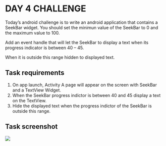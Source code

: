 # DAY 4 CHALLENGE
Today’s android challenge is to write an android application that contains a SeekBar widget. You should set the minimun value of the SeekBar to 0 and the maximum value to 100.

Add an event handle that will let the SeekBar to display a text when its progress indicator is between 40 – 45.

When it is outside this range hidden to displayed text.

## Task requirements
1. On app launch, Activity A page will appear on the screen with SeekBar and a TextView Widget.
2. When the SeekBar progress indictor is between 40 and 45 display a text on the TextView.
3. Hide the displayed text when the progress indictor of the SeekBar is outside this range.

## Task screenshot
![](https://inducesmile.com/wp-content/uploads/2017/01/androidchallenge4.png)